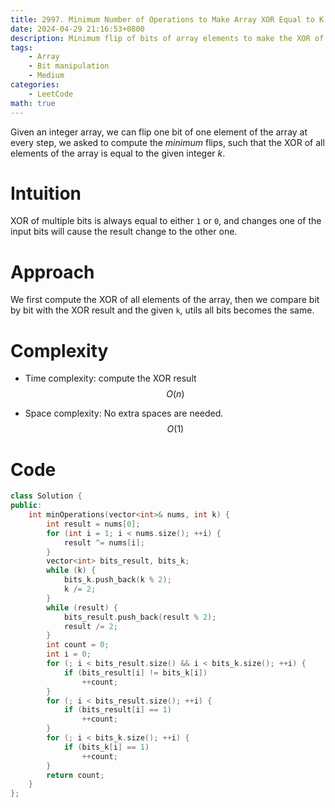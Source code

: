 ```yaml
---
title: 2997. Minimum Number of Operations to Make Array XOR Equal to K
date: 2024-04-29 21:16:53+0800
description: Minimum flip of bits of array elements to make the XOR of all elements equal to k
tags: 
    - Array
    - Bit manipulation
    - Medium
categories:
    - LeetCode
math: true
---
```


Given an integer array, we can flip one bit of one element of the array at every step, we asked to compute the *minimum* flips, such that the XOR of all elements of the array is equal to the given integer $k$.


# Intuition
XOR of multiple bits is always equal to either `1` or `0`, and changes one of the input bits will cause the result change to the other one.

# Approach
We first compute the XOR of all elements of the array, then we compare bit by bit with the XOR result and the given `k`, utils all bits becomes the same.

# Complexity
- Time complexity: compute the XOR result
$$O(n)$$ 

- Space complexity: No extra spaces are needed.
$$O(1)$$

# Code
```c++
class Solution {
public:
    int minOperations(vector<int>& nums, int k) {
        int result = nums[0];
        for (int i = 1; i < nums.size(); ++i) {
            result ^= nums[i];
        }
        vector<int> bits_result, bits_k;
        while (k) {
            bits_k.push_back(k % 2);
            k /= 2;
        }
        while (result) {
            bits_result.push_back(result % 2);
            result /= 2;
        }
        int count = 0;
        int i = 0;
        for (; i < bits_result.size() && i < bits_k.size(); ++i) {
            if (bits_result[i] != bits_k[i])
                ++count;
        }
        for (; i < bits_result.size(); ++i) {
            if (bits_result[i] == 1)
                ++count;
        }
        for (; i < bits_k.size(); ++i) {
            if (bits_k[i] == 1)
                ++count;
        }
        return count;
    }
};
```